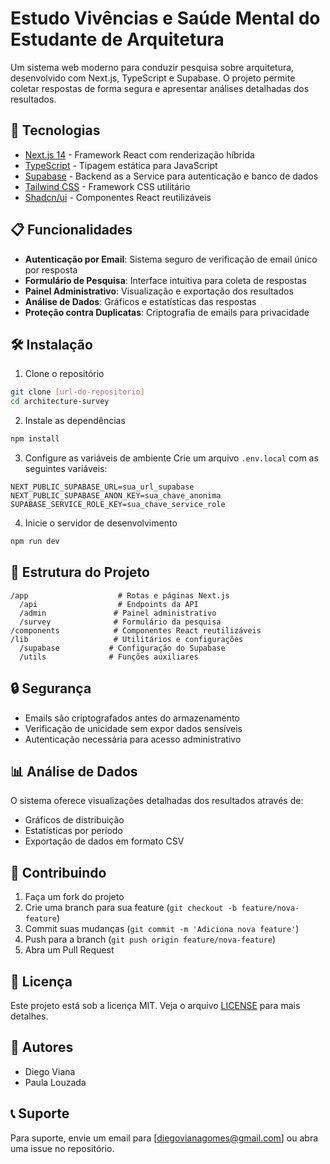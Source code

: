 # Estudo Vivências e Saúde Mental do Estudante de Arquitetura

Um sistema web moderno para conduzir pesquisa sobre arquitetura, desenvolvido com Next.js, TypeScript e Supabase. O projeto permite coletar respostas de forma segura e apresentar análises detalhadas dos resultados.

## 🚀 Tecnologias

- [Next.js 14](https://nextjs.org/) - Framework React com renderização híbrida
- [TypeScript](https://www.typescriptlang.org/) - Tipagem estática para JavaScript
- [Supabase](https://supabase.com/) - Backend as a Service para autenticação e banco de dados
- [Tailwind CSS](https://tailwindcss.com/) - Framework CSS utilitário
- [Shadcn/ui](https://ui.shadcn.com/) - Componentes React reutilizáveis

## 📋 Funcionalidades

- **Autenticação por Email**: Sistema seguro de verificação de email único por resposta
- **Formulário de Pesquisa**: Interface intuitiva para coleta de respostas
- **Painel Administrativo**: Visualização e exportação dos resultados
- **Análise de Dados**: Gráficos e estatísticas das respostas
- **Proteção contra Duplicatas**: Criptografia de emails para privacidade

## 🛠️ Instalação

1. Clone o repositório
```bash
git clone [url-do-repositorio]
cd architecture-survey
```

2. Instale as dependências
```bash
npm install
```

3. Configure as variáveis de ambiente
Crie um arquivo `.env.local` com as seguintes variáveis:
```env
NEXT_PUBLIC_SUPABASE_URL=sua_url_supabase
NEXT_PUBLIC_SUPABASE_ANON_KEY=sua_chave_anonima
SUPABASE_SERVICE_ROLE_KEY=sua_chave_service_role
```

4. Inicie o servidor de desenvolvimento
```bash
npm run dev
```

## 📁 Estrutura do Projeto

```
/app                    # Rotas e páginas Next.js
  /api                  # Endpoints da API
  /admin               # Painel administrativo
  /survey              # Formulário da pesquisa
/components            # Componentes React reutilizáveis
/lib                   # Utilitários e configurações
  /supabase           # Configuração do Supabase
  /utils              # Funções auxiliares
```

## 🔒 Segurança

- Emails são criptografados antes do armazenamento
- Verificação de unicidade sem expor dados sensíveis
- Autenticação necessária para acesso administrativo

## 📊 Análise de Dados

O sistema oferece visualizações detalhadas dos resultados através de:
- Gráficos de distribuição
- Estatísticas por período
- Exportação de dados em formato CSV

## 🤝 Contribuindo

1. Faça um fork do projeto
2. Crie uma branch para sua feature (`git checkout -b feature/nova-feature`)
3. Commit suas mudanças (`git commit -m 'Adiciona nova feature'`)
4. Push para a branch (`git push origin feature/nova-feature`)
5. Abra um Pull Request

## 📝 Licença

Este projeto está sob a licença MIT. Veja o arquivo [LICENSE](LICENSE) para mais detalhes.

## 👥 Autores

- Diego Viana
- Paula Louzada

## 📞 Suporte

Para suporte, envie um email para [diegovianagomes@gmail.com] ou abra uma issue no repositório.
